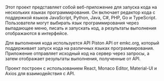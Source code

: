Этот проект представляет собой веб-приложение для запуска кода на нескольких языках программирования. Он включает редактор кода с поддержкой языков JavaScript, Python, Java, C#, PHP, Go и TypeScript. Пользователи могут выбирать язык программирования через выпадающее меню, писать и запускать код, а результаты выполнения отображаются в интерфейсе.

Для выполнения кода используется API Piston API от emkc.org, который поддерживает запуск кода на различных языках программирования. Приложение отправляет исходный код на сервер через запросы, а затем отображает результаты выполнения, полученные от API.

Проект построен с использованием React, Monaco Editor, Material-UI и Axios для взаимодействия с API.
